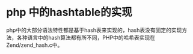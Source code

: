 # php 中的hashtable的实现

php中的大部分语法特性都是基于hash表来实现的，hash表没有固定的实现方法，各种语言中的hash算法都有所不同，PHP中的哈希表实现在Zend/zend\_hash.c中。



